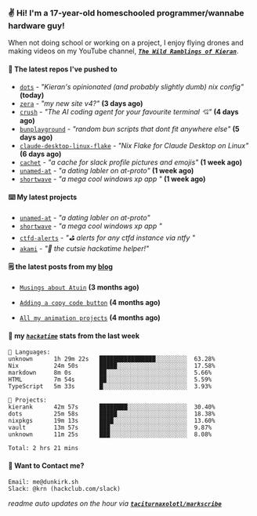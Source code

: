 ### ✌️ Hi! I'm a 17-year-old homeschooled programmer/wannabe hardware guy!

When not doing school or working on a project, I enjoy flying drones and making videos on my YouTube channel, [**_`The Wild Ramblings of Kieran`_**](https://youtube.com/@kieran.rambles).

#### 👷 The latest repos I've pushed to

- [`dots`](https://github.com/taciturnaxolotl/dots) - _"Kieran's opinionated (and probably slightly dumb) nix config"_ **(today)**
- [`zera`](https://github.com/taciturnaxolotl/zera) - _"my new site v4?"_ **(3 days ago)**
- [`crush`](https://github.com/charmbracelet/crush) - _"The AI coding agent for your favourite terminal 💘"_ **(4 days ago)**
- [`bunplayground`](https://github.com/taciturnaxolotl/bunplayground) - _"random bun scripts that dont fit anywhere else"_ **(5 days ago)**
- [`claude-desktop-linux-flake`](https://github.com/k3d3/claude-desktop-linux-flake) - _"Nix Flake for Claude Desktop on Linux"_ **(6 days ago)**
- [`cachet`](https://github.com/taciturnaxolotl/cachet) - _"a cache for slack profile pictures and emojis"_ **(1 week ago)**
- [`unamed-at`](https://github.com/taciturnaxolotl/unamed-at) - _"a dating labler on at-proto"_ **(1 week ago)**
- [`shortwave`](https://github.com/taciturnaxolotl/shortwave) - _"a mega cool windows xp app "_ **(1 week ago)**

#### ⌨️ My latest projects

- [`unamed-at`](https://github.com/taciturnaxolotl/unamed-at) - _"a dating labler on at-proto"_
- [`shortwave`](https://github.com/taciturnaxolotl/shortwave) - _"a mega cool windows xp app "_
- [`ctfd-alerts`](https://github.com/taciturnaxolotl/ctfd-alerts) - _"⛳ alerts for any ctfd instance via ntfy "_
- [`akami`](https://github.com/taciturnaxolotl/akami) - _"🌷 the cutsie hackatime helper!"_

#### 🗒️ the latest posts from my [blog](https://dunkirk.sh)

- [`Musings about Atuin`](https://dunkirk.sh/blog/atuin/) **(3 months ago)**

- [`Adding a copy code button`](https://dunkirk.sh/blog/adding-a-copy-button/) **(4 months ago)**

- [`All my animation projects`](https://dunkirk.sh/blog/my-animations/) **(4 months ago)**



#### 📡 my [_`hackatime`_](https://waka.hackclub.com) stats from the last week

```text
💾 Languages:
unknown      1h 29m 22s   ████████████████░░░░░░░░░  63.28%
Nix          24m 50s      █████░░░░░░░░░░░░░░░░░░░░  17.58%
markdown     8m 0s        ██░░░░░░░░░░░░░░░░░░░░░░░  5.66%
HTML         7m 54s       ██░░░░░░░░░░░░░░░░░░░░░░░  5.59%
TypeScript   5m 33s       █░░░░░░░░░░░░░░░░░░░░░░░░  3.93%

💼 Projects:
kierank      42m 57s      ████████░░░░░░░░░░░░░░░░░  30.40%
dots         25m 58s      █████░░░░░░░░░░░░░░░░░░░░  18.38%
nixpkgs      19m 13s      ████░░░░░░░░░░░░░░░░░░░░░  13.60%
vault        13m 57s      ███░░░░░░░░░░░░░░░░░░░░░░  9.87%
unknown      11m 25s      ███░░░░░░░░░░░░░░░░░░░░░░  8.08%

Total: 2 hrs 21 mins
```

#### 📮 Want to Contact me?

```text
Email: me@dunkirk.sh
Slack: @krn (hackclub.com/slack)
```

_readme auto updates on the hour via [**`taciturnaxolotl/markscribe`**](https://github.com/taciturnaxolotl/markscribe)_
